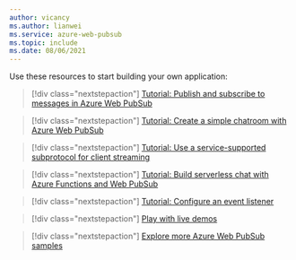 ```yaml
---
author: vicancy
ms.author: lianwei
ms.service: azure-web-pubsub
ms.topic: include
ms.date: 08/06/2021
---
```


Use these resources to start building your own application:

> [!div class="nextstepaction"]
> [Tutorial: Publish and subscribe to messages in Azure Web PubSub](./../tutorial-pub-sub-messages.md)

> [!div class="nextstepaction"]
> [Tutorial: Create a simple chatroom with Azure Web PubSub](./../tutorial-build-chat.md)

> [!div class="nextstepaction"]
> [Tutorial: Use a service-supported subprotocol for client streaming](./../tutorial-subprotocol.md)

> [!div class="nextstepaction"]
> [Tutorial: Build serverless chat with Azure Functions and Web PubSub](./../quickstart-serverless.md)

> [!div class="nextstepaction"]
> [Tutorial: Configure an event listener](./../howto-develop-event-listener.md)

> [!div class="nextstepaction"]
> [Play with live demos](https://aka.ms/awps/livedemos)

> [!div class="nextstepaction"]
> [Explore more Azure Web PubSub samples](https://aka.ms/awps/samples)
